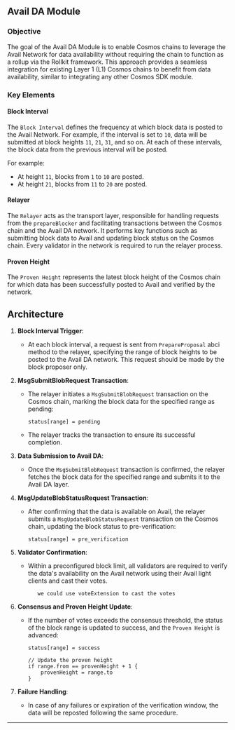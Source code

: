 ## Avail DA Module

### Objective
The goal of the Avail DA Module is to enable Cosmos chains to leverage the Avail Network for data availability without requiring the chain to function as a rollup via the Rollkit framework. This approach provides a seamless integration for existing Layer 1 (L1) Cosmos chains to benefit from data availability, similar to integrating any other Cosmos SDK module.

### Key Elements

#### Block Interval
The `Block Interval` defines the frequency at which block data is posted to the Avail Network. For example, if the interval is set to `10`, data will be submitted at block heights `11`, `21`, `31`, and so on. At each of these intervals, the block data from the previous interval will be posted. 

For example:
- At height `11`, blocks from `1` to `10` are posted.
- At height `21`, blocks from `11` to `20` are posted.

#### Relayer
The `Relayer` acts as the transport layer, responsible for handling requests from the `prepareBlocker` and facilitating transactions between the Cosmos chain and the Avail DA network. It performs key functions such as submitting block data to Avail and updating block status on the Cosmos chain. Every validator in the network is required to run the relayer process.

#### Proven Height
The `Proven Height` represents the latest block height of the Cosmos chain for which data has been successfully posted to Avail and verified by the network.

## Architecture

1. **Block Interval Trigger**:
   - At each block interval, a request is sent from `PrepareProposal` abci method to the relayer, specifying the range of block heights to be posted to the Avail DA network. This request should be made by the block proposer only.

2. **MsgSubmitBlobRequest Transaction**:
   - The relayer initiates a `MsgSubmitBlobRequest` transaction on the Cosmos chain, marking the block data for the specified range as pending:
     ``` 
     status[range] = pending
     ```
   - The relayer tracks the transaction to ensure its successful completion.

3. **Data Submission to Avail DA**:
   - Once the `MsgSubmitBlobRequest` transaction is confirmed, the relayer fetches the block data for the specified range and submits it to the Avail DA layer.

4. **MsgUpdateBlobStatusRequest Transaction**:
   - After confirming that the data is available on Avail, the relayer submits a `MsgUpdateBlobStatusRequest` transaction on the Cosmos chain, updating the block status to pre-verification:
     ``` 
     status[range] = pre_verification
     ```

5. **Validator Confirmation**:
   - Within a preconfigured block limit, all validators are required to verify the data's availability on the Avail network using their Avail light clients and cast their votes.

            we could use voteExtension to cast the votes
        
6. **Consensus and Proven Height Update**:
   - If the number of votes exceeds the consensus threshold, the status of the block range is updated to success, and the `Proven Height` is advanced:
     ``` 
     status[range] = success
     
     // Update the proven height
     if range.from == provenHeight + 1 {
         provenHeight = range.to
     }
     ```

7. **Failure Handling**:
   - In case of any failures or expiration of the verification window, the data will be reposted following the same procedure.

---
